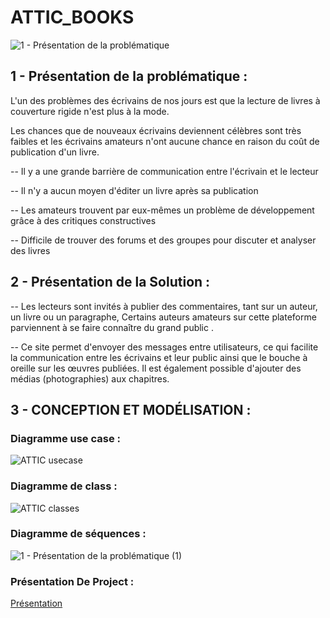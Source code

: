# ATTIC_BOOKS
![1 - Présentation de la problématique ](https://user-images.githubusercontent.com/94124850/198540966-e491d83d-082d-4eda-9b13-95bf69d473eb.jpg)
 ## 1 - Présentation de la problématique :
 L'un des problèmes des écrivains de nos jours est que la lecture de livres à couverture rigide n'est plus à la mode.

Les chances que de nouveaux écrivains deviennent célèbres sont très faibles et les écrivains amateurs n'ont aucune chance en raison du coût de publication d'un livre.

-- Il y a une grande barrière de communication entre l'écrivain et le lecteur

-- Il n'y a aucun moyen d'éditer un livre après sa publication

-- Les amateurs trouvent par eux-mêmes un problème de développement grâce à des critiques constructives

-- Difficile de trouver des forums et des groupes pour discuter et analyser des livres

## 2 - Présentation de la Solution :
  -- Les lecteurs sont invités à publier des commentaires, tant sur un auteur, un livre ou un paragraphe, Certains auteurs amateurs sur cette plateforme parviennent à se faire connaître du grand public .

 -- Ce site permet d'envoyer des messages entre utilisateurs, ce qui facilite la communication entre les écrivains et leur public ainsi que le bouche à oreille sur les œuvres publiées. Il est également possible d'ajouter des médias (photographies) aux chapitres.
 
 ## 3 - CONCEPTION ET MODÉLISATION :
 
   ### Diagramme use case :
      
   ![ATTIC usecase](https://user-images.githubusercontent.com/94124850/198543089-33430899-8512-4932-ab16-2ba8f8cfe393.jpeg)

   ### Diagramme de class :
      
   ![ATTIC classes](https://user-images.githubusercontent.com/94124850/198543320-0f57144b-c7aa-464c-8c6d-e23c329bf955.jpeg)

   ### Diagramme de séquences :
      
   ![1 - Présentation de la problématique  (1)](https://user-images.githubusercontent.com/94124850/198543579-f8d4adcc-30d2-40fc-8254-49fed09716a8.jpg)

 ### Présentation De Project :

[ Présentation 
](https://www.canva.com/design/DAFELznTWvY/1r2DUiaJn01X4NHDCNHafw/view?utm_content=DAFELznTWvY&utm_campaign=designshare&utm_medium=link&utm_source=publishsharelink)
